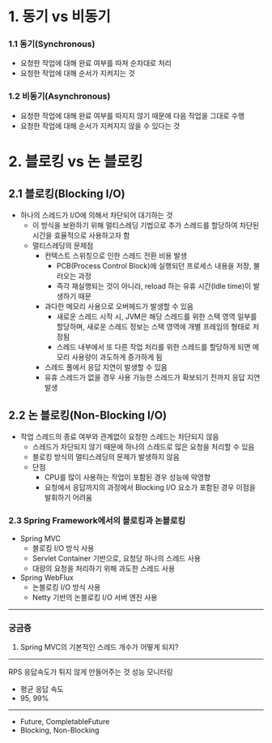 # 1. 동기 vs 비동기
### 1.1 동기(Synchronous)

- 요청한 작업에 대해 완료 여부를 따져 순차대로 처리
- 요청한 작업에 대해 순서가 지켜지는 것

### 1.2 비동기(Asynchronous)

- 요청한 작업에 대해 완료 여부를 따지지 않기 때문에 다음 작업을 그대로 수행
- 요청한 작업에 대해 순서가 지켜지지 않을 수 있다는 것

# 2. 블로킹 vs 논 블로킹
## 2.1 블로킹(Blocking I/O)

- 하나의 스레드가 I/O에 의해서 차단되어 대기하는 것
	- 이 방식을 보완하기 위해 멀티스레딩 기법으로 추가 스레드를 할당하여 차단된 시간을 효율적으로 사용하고자 함
	- 멀티스레딩의 문제점
		- 컨텍스트 스위칭으로 인한 스레드 전환 비용 발생
			- PCB(Process Control Block)에 실행되던 프로세스 내용을 저장, 불러오는 과정
			- 즉각 재실행되는 것이 아니라, reload 하는 유휴 시간(Idle time)이 발생하기 때문
		- 과다한 메모리 사용으로 오버헤드가 발생할 수 있음
			- 새로운 스레드 시작 시, JVM은 해당 스레드를 위한 스택 영역 일부를 할당하며, 새로운 스레드 정보는 스택 영역에 개별 프레임의 형태로 저장됨
			- 스레드 내부에서 또 다른 작업 처리를 위한 스레드를 할당하게 되면 메모리 사용량이 과도하게 증가하게 됨
		- 스레드 풀에서 응답 지연이 발생할 수 있음
		- 유휴 스레드가 없을 경우 사용 가능한 스레드가 확보되기 전까지 응답 지연 발생

## 2.2 논 블로킹(Non-Blocking I/O)

- 작업 스레드의 종료 여부와 관계없이 요청한 스레드는 차단되지 않음
	- 스레드가 차단되지 않기 때문에 하나의 스레드로 많은 요청을 처리할 수 있음
	- 블로킹 방식의 멀티스레딩의 문제가 발생하지 않음
	- 단점
		- CPU를 많이 사용하는 작업이 포함된 경우 성능에 악영향
		- 요청에서 응답까지의 과정에서 Blocking I/O 요소가 포함된 경우 이점을 발휘하기 어려움

### 2.3 Spring Framework에서의 블로킹과 논블로킹

- Spring MVC
	- 블로킹 I/O 방식 사용
	- Servlet Container 기반으로,  요청당 하나의 스레드 사용
	- 대량의 요청을 처리하기 위해 과도한 스레드 사용
- Spring WebFlux
	- 논블로킹 I/O 방식 사용
	- Netty 기반의 논블로킹 I/O 서버 엔진 사용


---
### 궁금증

1. Spring MVC의 기본적인 스레드 개수가 어떻게 되지?

---

RPS
응답속도가 튀지 않게 만들어주는 것
성능 모니터링
- 평균 응답 속도
- 95, 99%

----

- Future, CompletableFuture
- Blocking, Non-Blocking